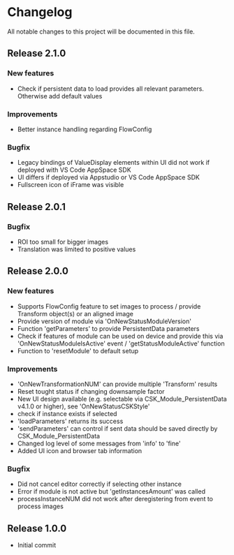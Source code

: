 # Changelog
All notable changes to this project will be documented in this file.

## Release 2.1.0

### New features
- Check if persistent data to load provides all relevant parameters. Otherwise add default values

### Improvements
- Better instance handling regarding FlowConfig

### Bugfix
- Legacy bindings of ValueDisplay elements within UI did not work if deployed with VS Code AppSpace SDK
- UI differs if deployed via Appstudio or VS Code AppSpace SDK
- Fullscreen icon of iFrame was visible

## Release 2.0.1

### Bugfix
- ROI too small for bigger images
- Translation was limited to positive values

## Release 2.0.0

### New features
- Supports FlowConfig feature to set images to process / provide Transform object(s) or an aligned image
- Provide version of module via 'OnNewStatusModuleVersion'
- Function 'getParameters' to provide PersistentData parameters
- Check if features of module can be used on device and provide this via 'OnNewStatusModuleIsActive' event / 'getStatusModuleActive' function
- Function to 'resetModule' to default setup

### Improvements
- 'OnNewTransformationNUM' can provide multiple 'Transform' results
- Reset tought status if changing downsample factor
- New UI design available (e.g. selectable via CSK_Module_PersistentData v4.1.0 or higher), see 'OnNewStatusCSKStyle'
- check if instance exists if selected
- 'loadParameters' returns its success
- 'sendParameters' can control if sent data should be saved directly by CSK_Module_PersistentData
- Changed log level of some messages from 'info' to 'fine'
- Added UI icon and browser tab information

### Bugfix
- Did not cancel editor correctly if selecting other instance
- Error if module is not active but 'getInstancesAmount' was called
- processInstanceNUM did not work after deregistering from event to process images

## Release 1.0.0
- Initial commit
